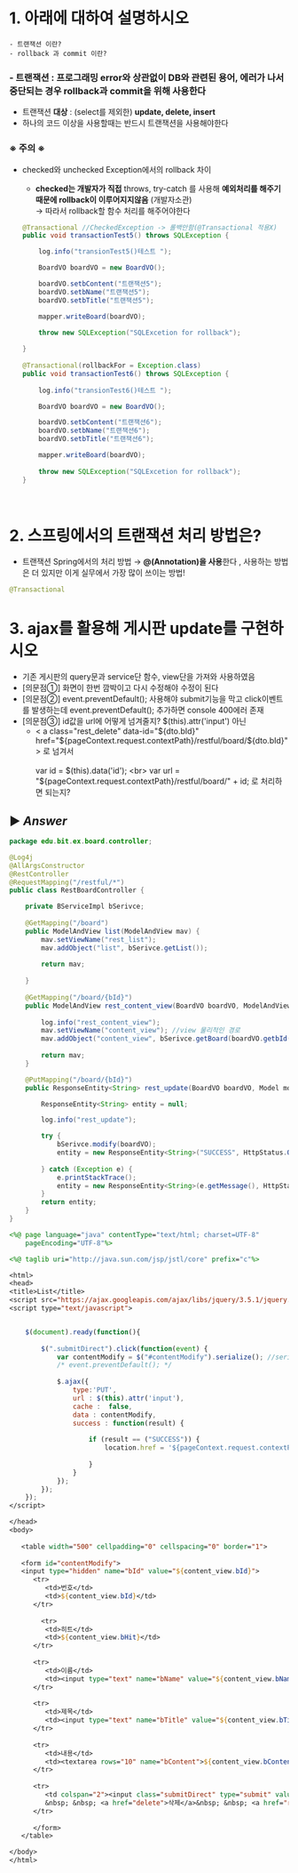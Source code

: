# 1. 아래에 대하여 설명하시오
```
- 트랜잭션 이란?
- rollback 과 commit 이란?
```

### - **트랜잭션** : 프로그래밍 error와 상관없이 **DB와 관련된 용어**, 에러가 나서 **중단되는 경우 rollback과 commit을 위해 사용**한다
- 트랜잭션 **대상** : (select를 제외한) **update, delete, insert** 
- 하나의 코드 이상을 사용할때는 반드시 트랜잭션을 사용해야한다
### ※ 주의 ※ 
- checked와 unchecked Exception에서의 rollback 차이 

    - **checked는 개발자가 직접** throws, try-catch 를 사용해 **예외처리를 해주기 때문에 rollback이 이루어지지않음** (개발자소관) <br> → 따라서 rollback할 함수 처리를 해주어야한다

    ```java
    @Transactional //CheckedException -> 롤백안함(@Transactional 적용X)
	public void transactionTest5() throws SQLException { 

		log.info("transionTest5()테스트 ");

		BoardVO boardVO = new BoardVO();

		boardVO.setbContent("트랜잭션5");
		boardVO.setbName("트랜잭션5");
		boardVO.setbTitle("트랜잭션5");

		mapper.writeBoard(boardVO); 
		
		throw new SQLException("SQLExcetion for rollback"); 

	}
	  
	@Transactional(rollbackFor = Exception.class) 
	public void transactionTest6() throws SQLException { 
		
		log.info("transionTest6()테스트 ");

		BoardVO boardVO = new BoardVO();

		boardVO.setbContent("트랜잭션6");
		boardVO.setbName("트랜잭션6");
		boardVO.setbTitle("트랜잭션6");

		mapper.writeBoard(boardVO); 
		
		throw new SQLException("SQLExcetion for rollback"); 
	}
    ```
<br>

# 2. 스프링에서의 트랜잭션 처리 방법은?
- 트랜잭션 Spring에서의 처리 방법 → **@(Annotation)을 사용**한다 , 사용하는 방법은 더 있지만 이게 실무에서 가장 많이 쓰이는 방법!
```java
@Transactional
```

# 3. ajax를 활용해 게시판 update를 구현하시오
- 기존 게시판의 query문과 service단 함수, view단을 가져와 사용하였음
- [의문점①] 화면이 한번 깜박이고 다시 수정해야 수정이 된다
- [의문점②] event.preventDefault(); 사용해야 submit기능을 막고 click이벤트를 발생하는데 event.preventDefault(); 추가하면 console 400에러 존재 
- [의문점③] id값을 url에 어떻게 넘겨줄지? $(this).attr('input') 아닌 
	- < a class="rest_delete" data-id="${dto.bId}" href="${pageContext.request.contextPath}/restful/board/${dto.bId}" > 로 넘겨서 <br>  
	var id = $(this).data('id'); <br>
	var url = "${pageContext.request.contextPath}/restful/board/" + id; 로 처리하면 되는지?
	
## ▶ *Answer*
```java
package edu.bit.ex.board.controller;

@Log4j
@AllArgsConstructor
@RestController
@RequestMapping("/restful/*")
public class RestBoardController {

	private BServiceImpl bSerivce;
	
	@GetMapping("/board")
	public ModelAndView list(ModelAndView mav) {
		mav.setViewName("rest_list");
		mav.addObject("list", bSerivce.getList());
		
		return mav;
		
	}
	
	@GetMapping("/board/{bId}") 
	public ModelAndView rest_content_view(BoardVO boardVO, ModelAndView mav) {
		
		log.info("rest_content_view");
		mav.setViewName("content_view"); //view 물리적인 경로
		mav.addObject("content_view", bSerivce.getBoard(boardVO.getbId()));
		
		return mav;
	}

	@PutMapping("/board/{bId}")
	public ResponseEntity<String> rest_update(BoardVO boardVO, Model model) {

		ResponseEntity<String> entity = null;

		log.info("rest_update");

		try {
			bSerivce.modify(boardVO);
			entity = new ResponseEntity<String>("SUCCESS", HttpStatus.OK);
		
		} catch (Exception e) {
			e.printStackTrace();
			entity = new ResponseEntity<String>(e.getMessage(), HttpStatus.BAD_REQUEST);
		}
		return entity;
	}
}
```
```jsp
<%@ page language="java" contentType="text/html; charset=UTF-8"
    pageEncoding="UTF-8"%>

<%@ taglib uri="http://java.sun.com/jsp/jstl/core" prefix="c"%>

<html>
<head>
<title>List</title>
<script src="https://ajax.googleapis.com/ajax/libs/jquery/3.5.1/jquery.min.js"></script>
<script type="text/javascript">


	$(document).ready(function(){
		
		$(".submitDirect").click(function(event) {
			var contentModify = $("#contentModify").serialize(); //serialize()는 data를 한번에 전송하게 해주는 함수
			/* event.preventDefault(); */
			
			$.ajax({
				type:'PUT',
				url : $(this).attr('input'),
				cache :  false,
				data : contentModify,
				success : function(result) {
					
					if (result == ("SUCCESS")) {
						location.href = '${pageContext.request.contextPath}/restful/board'
	
					}
				}
			});
		});
	});
</script>

</head>
<body>
  
   <table width="500" cellpadding="0" cellspacing="0" border="1">
   
   <form id="contentModify">
   <input type="hidden" name="bId" value="${content_view.bId}">
      <tr>
         <td>번호</td>
         <td>${content_view.bId}</td>
      </tr>
      
        <tr>
         <td>히트</td>
         <td>${content_view.bHit}</td>
      </tr>
      
      <tr>
         <td>이름</td>
         <td><input type="text" name="bName" value="${content_view.bName}"></td>
      </tr>
      
      <tr>
         <td>제목</td>
         <td><input type="text" name="bTitle" value="${content_view.bTitle}"></td>
      </tr>
      
      <tr>
         <td>내용</td>
         <td><textarea rows="10" name="bContent">${content_view.bContent}</textarea></td>
      </tr>
  
      <tr>
         <td colspan="2"><input class="submitDirect" type="submit" value="수정">&nbsp; &nbsp; <a href="list">목록보기</a>
         &nbsp; &nbsp; <a href="delete">삭제</a>&nbsp; &nbsp; <a href="reply_view?bId=${content_view.bId}">답변</a></td>
      </tr>
		
      </form>
   </table>

</body>
</html>
```

